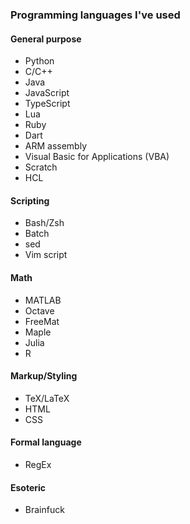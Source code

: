 ### Programming languages I've used

#### General purpose

- Python
- C/C++
- Java
- JavaScript
- TypeScript
- Lua
- Ruby
- Dart
- ARM assembly
- Visual Basic for Applications (VBA)
- Scratch
- HCL

#### Scripting

- Bash/Zsh
- Batch
- sed
- Vim script

#### Math

- MATLAB
- Octave
- FreeMat
- Maple
- Julia
- R

#### Markup/Styling

- TeX/LaTeX
- HTML
- CSS

#### Formal language

- RegEx

#### Esoteric

- Brainfuck
